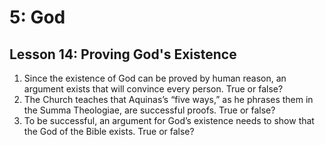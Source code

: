 # 5: God

## Lesson 14: Proving God's Existence

1. Since the existence of God can be proved by human reason, an argument exists that will convince every person. True or false?
2. The Church teaches that Aquinas’s “five ways,” as he phrases them in the Summa Theologiae, are successful proofs. True or false?
3. To be successful, an argument for God’s existence needs to show that the God of the Bible exists. True or false?
